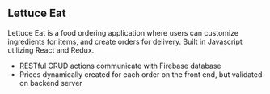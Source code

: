 ## Lettuce Eat 

Lettuce Eat is a food ordering application where users can customize ingredients for items, and create orders for delivery. Built in Javascript utilizing React and Redux. 

- RESTful CRUD actions communicate with Firebase database
- Prices dynamically created for each order on the front end, but validated on backend server
